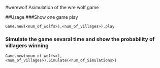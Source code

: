#werewolf
Asimulation of the wre wolf game

##Usage
###Show one game play
```
Game.new(<num_of_wolfs>),<num_of_villages>).play
```
### Simulate the game sevaral time and show the probability of villagers winning
```
Game.new(<num_of_wolfs>),<num_of_villages>).Simulate(<num_of_Simulations>)